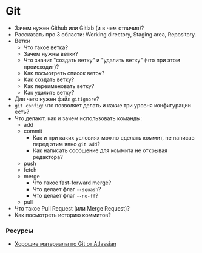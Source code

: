 # Git

* Зачем нужен Github или Gitlab (и в чем отличия)?
* Рассказать про 3 области: Working directory, Staging area, Repository.
* Ветки
  * Что такое ветка?
  * Зачем нужны ветки?
  * Что значит "создать ветку" и "удалить ветку" (что при этом происходит)?
  * Как посмотреть список веток?
  * Как создать ветку?
  * Как переименовать ветку?
  * Как удалить ветку?
* Для чего нужен файл `gitignore`?
* `git config`: что позволяет делать и какие три уровня конфигурации есть?
* Что делают, как и зачем использовать команды:
  * add
  * commit
    * Как и при каких условиях можно сделать коммит, не написав перед этим явно `git add`?
    * Как написать сообщение для коммита не открывая редактора?
  * push
  * fetch
  * merge
    * Что такое fast-forward merge?
    * Что делает флаг `--squash`?
    * Что делает флаг `--no-ff`?
  * pull
* Что такое Pull Request (или Merge Request)?
* Как посмотреть историю коммитов?


### Ресурсы
* [Хорошие материалы по Git от Atlassian](https://www.atlassian.com/git)
